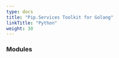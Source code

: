 ```yaml
---
type: docs
title: "Pip.Services Toolkit for Golang"
linkTitle: "Python"
weight: 30
---
```


### Modules